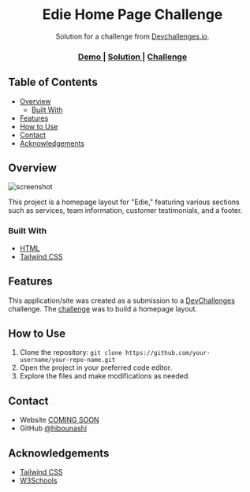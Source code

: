 <h1 align="center">Edie Home Page Challenge</h1>

<div align="center">
   Solution for a challenge from  <a href="http://devchallenges.io" target="_blank">Devchallenges.io</a>.
</div>

<div align="center">
  <h3>
    <a href="https://{your-demo-link.your-domain}">
      Demo
    </a>
    <span> | </span>
    <a href="https://{your-url-to-the-solution}">
      Solution
    </a>
    <span> | </span>
    <a href="https://devchallenges.io/challenges/{challenge-id}">
      Challenge
    </a>
  </h3>
</div>

<!-- TABLE OF CONTENTS -->

## Table of Contents

- [Overview](#overview)
  - [Built With](#built-with)
- [Features](#features)
- [How to Use](#how-to-use)
- [Contact](#contact)
- [Acknowledgements](#acknowledgements)

<!-- OVERVIEW -->

## Overview

![screenshot](link-to-your-screenshot.png)

This project is a homepage layout for "Edie," featuring various sections such as services, team information, customer testimonials, and a footer.

### Built With

- [HTML](https://developer.mozilla.org/en-US/docs/Web/HTML)
- [Tailwind CSS](https://tailwindcss.com/)

## Features

This application/site was created as a submission to a [DevChallenges](https://devchallenges.io/challenges) challenge. The [challenge](https://devchallenges.io/challenges/xobQBuf8zWWmiYMIAZe0) was to build a homepage layout.

## How to Use

1. Clone the repository: `git clone https://github.com/your-username/your-repo-name.git`
2. Open the project in your preferred code editor.
3. Explore the files and make modifications as needed.

## Contact

- Website [COMING SOON](https://{your-web-site-link})
- GitHub [@hibounashi](https://github.com/hibounashi)

## Acknowledgements

- [Tailwind CSS](https://tailwindcss.com/)
- [W3Schools](https://www.w3schools.com/)
